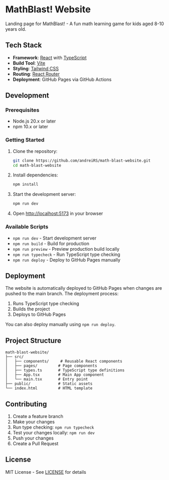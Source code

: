 # MathBlast! Website

Landing page for MathBlast! - A fun math learning game for kids aged 8-10 years old.

## Tech Stack

- **Framework**: [React](https://reactjs.org/) with [TypeScript](https://www.typescriptlang.org/)
- **Build Tool**: [Vite](https://vitejs.dev/)
- **Styling**: [Tailwind CSS](https://tailwindcss.com/)
- **Routing**: [React Router](https://reactrouter.com/)
- **Deployment**: GitHub Pages via GitHub Actions

## Development

### Prerequisites

- Node.js 20.x or later
- npm 10.x or later

### Getting Started

1. Clone the repository:
   ```bash
   git clone https://github.com/andreiRS/math-blast-website.git
   cd math-blast-website
   ```

2. Install dependencies:
   ```bash
   npm install
   ```

3. Start the development server:
   ```bash
   npm run dev
   ```

4. Open [http://localhost:5173](http://localhost:5173) in your browser

### Available Scripts

- `npm run dev` - Start development server
- `npm run build` - Build for production
- `npm run preview` - Preview production build locally
- `npm run typecheck` - Run TypeScript type checking
- `npm run deploy` - Deploy to GitHub Pages manually

## Deployment

The website is automatically deployed to GitHub Pages when changes are pushed to the main branch. The deployment process:

1. Runs TypeScript type checking
2. Builds the project
3. Deploys to GitHub Pages

You can also deploy manually using `npm run deploy`.

## Project Structure

```
math-blast-website/
├── src/
│   ├── components/     # Reusable React components
│   ├── pages/         # Page components
│   ├── types.ts       # TypeScript type definitions
│   ├── App.tsx        # Main App component
│   └── main.tsx       # Entry point
├── public/            # Static assets
└── index.html         # HTML template
```

## Contributing

1. Create a feature branch
2. Make your changes
3. Run type checking: `npm run typecheck`
4. Test your changes locally: `npm run dev`
5. Push your changes
6. Create a Pull Request

## License

MIT License - See [LICENSE](LICENSE) for details